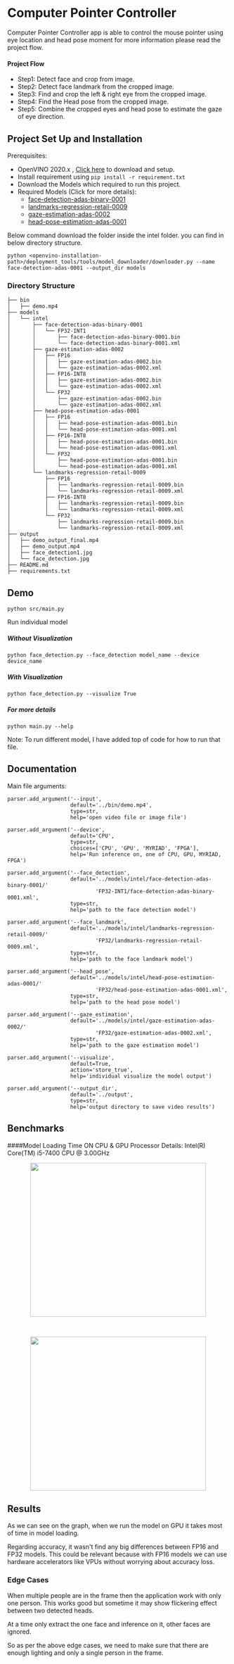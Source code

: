 # Computer Pointer Controller

Computer Pointer Controller app is able to control the mouse pointer using eye location and head pose moment for more information please read the project flow.
   
#### Project Flow
* Step1: Detect face and crop from image.
* Step2: Detect face landmark from the cropped image.
* Step3: Find and crop the left & right eye from the cropped image.
* Step4: Find the Head pose from the cropped image.
* Step5: Combine the cropped eyes and head pose to estimate the gaze of eye direction. 
 
## Project Set Up and Installation
Prerequisites:
* OpenVINO 2020.x , [Click here](https://docs.openvinotoolkit.org/latest/index.html) to download and setup.
* Install requirement using ```pip install -r requirement.txt```
* Download the Models which required to run this project. 
* Required Models (Click for more details): 
    * [face-detection-adas-binary-0001](https://docs.openvinotoolkit.org/latest/_models_intel_face_detection_adas_binary_0001_description_face_detection_adas_binary_0001.html) 
    * [landmarks-regression-retail-0009](https://docs.openvinotoolkit.org/latest/_models_intel_landmarks_regression_retail_0009_description_landmarks_regression_retail_0009.html)
    * [gaze-estimation-adas-0002](https://docs.openvinotoolkit.org/latest/_models_intel_head_pose_estimation_adas_0001_description_head_pose_estimation_adas_0001.html)
    * [head-pose-estimation-adas-0001](https://docs.openvinotoolkit.org/latest/_models_intel_gaze_estimation_adas_0002_description_gaze_estimation_adas_0002.html)
    
Below command download the folder inside the intel folder. you can find in below directory structure.
```
python <openvino-installation-path>/deployment_tools/tools/model_downloader/downloader.py --name face-detection-adas-0001 --output_dir models
```

### Directory Structure
```
├── bin
│   ├── demo.mp4
├── models
│   └── intel
│       ├── face-detection-adas-binary-0001
│       │   └── FP32-INT1
│       │       ├── face-detection-adas-binary-0001.bin
│       │       └── face-detection-adas-binary-0001.xml
│       ├── gaze-estimation-adas-0002
│       │   ├── FP16
│       │   │   ├── gaze-estimation-adas-0002.bin
│       │   │   └── gaze-estimation-adas-0002.xml
│       │   ├── FP16-INT8
│       │   │   ├── gaze-estimation-adas-0002.bin
│       │   │   └── gaze-estimation-adas-0002.xml
│       │   └── FP32
│       │       ├── gaze-estimation-adas-0002.bin
│       │       └── gaze-estimation-adas-0002.xml
│       ├── head-pose-estimation-adas-0001
│       │   ├── FP16
│       │   │   ├── head-pose-estimation-adas-0001.bin
│       │   │   └── head-pose-estimation-adas-0001.xml
│       │   ├── FP16-INT8
│       │   │   ├── head-pose-estimation-adas-0001.bin
│       │   │   └── head-pose-estimation-adas-0001.xml
│       │   └── FP32
│       │       ├── head-pose-estimation-adas-0001.bin
│       │       └── head-pose-estimation-adas-0001.xml
│       └── landmarks-regression-retail-0009
│           ├── FP16
│           │   ├── landmarks-regression-retail-0009.bin
│           │   └── landmarks-regression-retail-0009.xml
│           ├── FP16-INT8
│           │   ├── landmarks-regression-retail-0009.bin
│           │   └── landmarks-regression-retail-0009.xml
│           └── FP32
│               ├── landmarks-regression-retail-0009.bin
│               └── landmarks-regression-retail-0009.xml
├── output
│   ├── demo_output_final.mp4
│   ├── demo_output.mp4
│   ├── face_detection1.jpg
│   └── face_detection.jpg
├── README.md
├── requirements.txt

```

## Demo
```
python src/main.py
```
Run individual model 
##### Without Visualization
```
python face_detection.py --face_detection model_name --device device_name 
```
##### With Visualization
```
python face_detection.py --visualize True
```
##### For more details
```
python main.py --help
```

Note: To run different model, I have added top of code for how to run that file.
## Documentation
Main file arguments:
    
    parser.add_argument('--input',
                        default='../bin/demo.mp4',
                        type=str,
                        help='open video file or image file')

    parser.add_argument('--device',
                        default='CPU',
                        type=str,
                        choices=['CPU', 'GPU', 'MYRIAD', 'FPGA'],
                        help='Run inference on, one of CPU, GPU, MYRIAD, FPGA')

    parser.add_argument('--face_detection',
                        default='../models/intel/face-detection-adas-binary-0001/'
                                'FP32-INT1/face-detection-adas-binary-0001.xml',
                        type=str,
                        help='path to the face detection model')

    parser.add_argument('--face_landmark',
                        default='../models/intel/landmarks-regression-retail-0009/'
                                'FP32/landmarks-regression-retail-0009.xml',
                        type=str,
                        help='path to the face landmark model')

    parser.add_argument('--head_pose',
                        default='../models/intel/head-pose-estimation-adas-0001/'
                                'FP32/head-pose-estimation-adas-0001.xml',
                        type=str,
                        help='path to the head pose model')

    parser.add_argument('--gaze_estimation',
                        default='../models/intel/gaze-estimation-adas-0002/'
                                'FP32/gaze-estimation-adas-0002.xml',
                        type=str,
                        help='path to the gaze estimation model')

    parser.add_argument('--visualize',
                        default=True,
                        action='store_true',
                        help='individual visualize the model output')

    parser.add_argument('--output_dir',
                        default='../output',
                        type=str,
                        help='output directory to save video results')


## Benchmarks
####Model Loading Time ON CPU & GPU
Processor Details: Intel(R) Core(TM) i5-7400 CPU @ 3.00GHz

<p align="center">
<img src="output/fp16_32_cpu.png" width=400px height=350px>
</p>
<br>
<p align="center">
<img src="output/fp16_32_gpu.png" width=400px height=350px>
</p>


## Results
As we can see on the graph, when we run the model on GPU it takes most of time in model loading.

Regarding accuracy, it wasn't find any big differences between FP16 and FP32 models. This could be relevant because with FP16 models we can use hardware accelerators like VPUs without worrying about accuracy loss.

### Edge Cases
When multiple people are in the frame then the application work with only one person. This works good but sometime it may show flickering effect between two detected heads.

At a time only extract the one face and inference on it, other faces are ignored. 

So as per the above edge cases, we need to make sure that there are enough lighting and only a single person in the frame.
